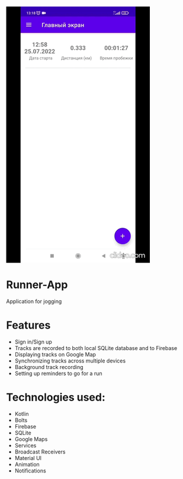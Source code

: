 ![Runner-app](https://github.com/olgaSerg/Runner-app/blob/main/RunnerApp.gif)
# Runner-App
Application for jogging
# Features
- Sign in/Sign up
- Tracks are recorded to both local SQLite database and to Firebase
- Displaying tracks on Google Map
- Synchronizing tracks across multiple devices
- Background track recording
- Setting up reminders to go for a run
# Technologies used:
- Kotlin 
- Bolts 
- Firebase 
- SQLite 
- Google Maps 
- Services
- Broadcast Receivers 
- Material UI 
- Animation 
- Notifications

